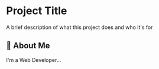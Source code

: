 
# Project Title

A brief description of what this project does and who it's for


## 🚀 About Me
I'm a Web Developer...

